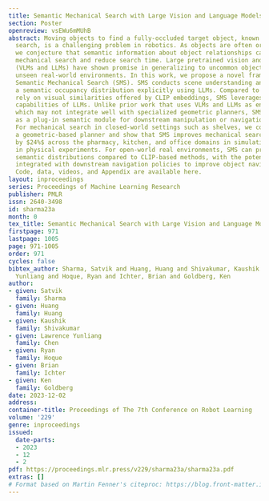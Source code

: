 ```yaml
---
title: Semantic Mechanical Search with Large Vision and Language Models
section: Poster
openreview: vsEWu6mMUhB
abstract: Moving objects to find a fully-occluded target object, known as mechanical
  search, is a challenging problem in robotics. As objects are often organized semantically,
  we conjecture that semantic information about object relationships can facilitate
  mechanical search and reduce search time. Large pretrained vision and language models
  (VLMs and LLMs) have shown promise in generalizing to uncommon objects and previously
  unseen real-world environments. In this work, we propose a novel framework called
  Semantic Mechanical Search (SMS). SMS conducts scene understanding and generates
  a semantic occupancy distribution explicitly using LLMs. Compared to methods that
  rely on visual similarities offered by CLIP embeddings, SMS leverages the deep reasoning
  capabilities of LLMs. Unlike prior work that uses VLMs and LLMs as end-to-end planners,
  which may not integrate well with specialized geometric planners, SMS can serve
  as a plug-in semantic module for downstream manipulation or navigation policies.
  For mechanical search in closed-world settings such as shelves, we compare with
  a geometric-based planner and show that SMS improves mechanical search performance
  by $24%$ across the pharmacy, kitchen, and office domains in simulation and $47.1%$
  in physical experiments. For open-world real environments, SMS can produce better
  semantic distributions compared to CLIP-based methods, with the potential to be
  integrated with downstream navigation policies to improve object navigation tasks.
  Code, data, videos, and Appendix are available here.
layout: inproceedings
series: Proceedings of Machine Learning Research
publisher: PMLR
issn: 2640-3498
id: sharma23a
month: 0
tex_title: Semantic Mechanical Search with Large Vision and Language Models
firstpage: 971
lastpage: 1005
page: 971-1005
order: 971
cycles: false
bibtex_author: Sharma, Satvik and Huang, Huang and Shivakumar, Kaushik and Chen, Lawrence
  Yunliang and Hoque, Ryan and Ichter, Brian and Goldberg, Ken
author:
- given: Satvik
  family: Sharma
- given: Huang
  family: Huang
- given: Kaushik
  family: Shivakumar
- given: Lawrence Yunliang
  family: Chen
- given: Ryan
  family: Hoque
- given: Brian
  family: Ichter
- given: Ken
  family: Goldberg
date: 2023-12-02
address:
container-title: Proceedings of The 7th Conference on Robot Learning
volume: '229'
genre: inproceedings
issued:
  date-parts:
  - 2023
  - 12
  - 2
pdf: https://proceedings.mlr.press/v229/sharma23a/sharma23a.pdf
extras: []
# Format based on Martin Fenner's citeproc: https://blog.front-matter.io/posts/citeproc-yaml-for-bibliographies/
---
```

